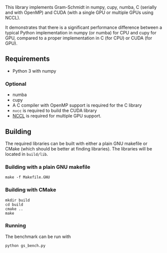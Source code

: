 This library implements Gram-Schmidt in numpy, cupy, numba, C (serially and with OpenMP) and CUDA (with a single GPU or multiple GPUs using NCCL).

It demonstrates that there is a significant performance difference between a typical Python implementation in numpy (or numba) for CPU and cupy for GPU, compared to a proper implementation in C (for CPU) or CUDA (for GPU).

## Requirements
* Python 3 with numpy

### Optional
* numba
* cupy
* A C compiler with OpenMP support is required for the C library
* `nvcc` is required to build the CUDA library
* [NCCL](https://github.com/NVIDIA/nccl) is required for multiple GPU support.

## Building
The required libraries can be built with either a plain GNU makefile or CMake (which should be better at finding libraries). The libraries will be located in `build/lib`.

### Building with a plain GNU makefile
```
make -f Makefile.GNU
```

### Building with CMake
```
mkdir build
cd build
cmake ..
make
```

### Running
The benchmark can be run with
```
python gs_bench.py
```
